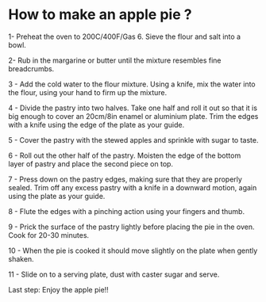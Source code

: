 
<html>
<head>
<link href='https://fonts.googleapis.com/css?family=Roboto' rel='stylesheet'>
<style>

</style>
</head>
<body>

<h1>How to make an apple pie ?</h1>

<p> 1- Preheat the oven to 200C/400F/Gas 6. Sieve the flour and salt into a bowl. </p>
<p> 2- Rub in the margarine or butter until the mixture resembles fine breadcrumbs. </p>
<p> 3 - Add the cold water to the flour mixture. Using a knife, mix the water into the flour, using your hand to firm up the mixture.</p>
<p> 4 - Divide the pastry into two halves. Take one half and roll it out so that it is big enough to cover an 20cm/8in enamel or aluminium plate. Trim the edges with a knife using the edge of the plate as your guide.</p>
<p> 5 - Cover the pastry with the stewed apples and sprinkle with sugar to taste.</p>
<p> 6 - Roll out the other half of the pastry. Moisten the edge of the bottom layer of pastry and place the second piece on top.</p>
<p> 7 - Press down on the pastry edges, making sure that they are properly sealed. Trim off any excess pastry with a knife in a downward motion, again using the plate as your guide.</p>
<p> 8 - Flute the edges with a pinching action using your fingers and thumb.</p>
<p> 9 - Prick the surface of the pastry lightly before placing the pie in the oven. Cook for 20-30 minutes.</p>
<p> 10 - When the pie is cooked it should move slightly on the plate when gently shaken.</p>
<p> 11 - Slide on to a serving plate, dust with caster sugar and serve.</p>
<p> Last step:  Enjoy the apple pie!! </p>
</body>
</html>
